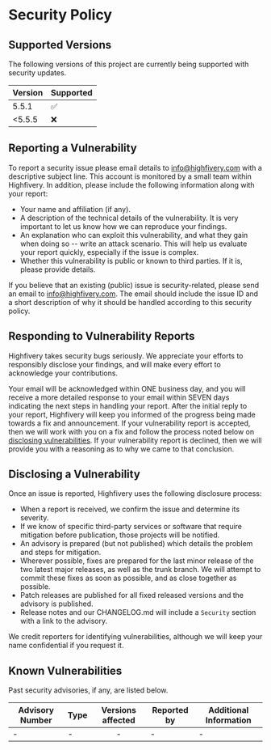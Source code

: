 # Security Policy

## Supported Versions

The following versions of this project are currently being supported with security updates.

| Version | Supported          |
| ------- | ------------------ |
| 5.5.1   | :white_check_mark: |
| <5.5.5  | :x:                |

## Reporting a Vulnerability

To report a security issue please email details to info@highfivery.com with a descriptive subject line.  This account is monitored by a small team within Highfivery.  In addition, please include the following information along with your report:

- Your name and affiliation (if any).
- A description of the technical details of the vulnerability.  It is very important to let us know how we can reproduce your findings.
- An explanation who can exploit this vulnerability, and what they gain when doing so -- write an attack scenario.  This will help us evaluate your report quickly, especially if the issue is complex.
- Whether this vulnerability is public or known to third parties.  If it is, please provide details.

If you believe that an existing (public) issue is security-related, please send an email to info@highfivery.com.  The email should include the issue ID and a short description of why it should be handled according to this security policy.

## Responding to Vulnerability Reports

Highfivery takes security bugs seriously.  We appreciate your efforts to responsibly disclose your findings, and will make every effort to acknowledge your contributions.

Your email will be acknowledged within ONE business day, and you will receive a more detailed response to your email within SEVEN days indicating the next steps in handling your report.  After the initial reply to your report, Highfivery will keep you informed of the progress being made towards a fix and announcement.  If your vulnerability report is accepted, then we will work with you on a fix and follow the process noted below on [disclosing vulnerabilities](#disclosing-a-vulnerability).  If your vulnerability report is declined, then we will provide you with a reasoning as to why we came to that conclusion.

## Disclosing a Vulnerability

Once an issue is reported, Highfivery uses the following disclosure process:

- When a report is received, we confirm the issue and determine its severity.
- If we know of specific third-party services or software that require mitigation before publication, those projects will be notified.
- An advisory is prepared (but not published) which details the problem and steps for mitigation.
- Wherever possible, fixes are prepared for the last minor release of the two latest major releases, as well as the trunk branch.  We will attempt to commit these fixes as soon as possible, and as close together as possible.
- Patch releases are published for all fixed released versions and the advisory is published.
- Release notes and our CHANGELOG.md will include a `Security` section with a link to the advisory.

We credit reporters for identifying vulnerabilities, although we will keep your name confidential if you request it.

## Known Vulnerabilities

Past security advisories, if any, are listed below.

| Advisory Number | Type               | Versions affected | Reported by           | Additional Information      |
|-----------------|--------------------|:-----------------:|-----------------------|-----------------------------|
| -               | -                  | -                 | -                     | -                           |
